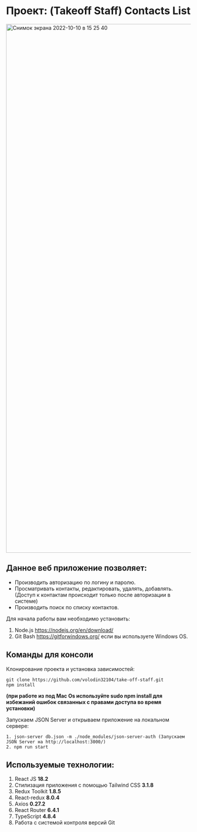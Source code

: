 # Проект: (Takeoff Staff) Contacts List

<img width="1440" alt="Снимок экрана 2022-10-10 в 15 25 40" src="https://user-images.githubusercontent.com/34587236/194812252-cefd9813-0a99-40c0-8825-d173b290a730.png">

## Данное веб приложение позволяет:
* Производить авторизацию по логину и паролю.
* Просматривать контакты, редактировать, удалять, добавлять. (Доступ к контактам происходит только после авторизации в системе)
* Производить поиск по списку контактов.


Для начала работы вам необходимо установить:
1. Node.js https://nodejs.org/en/download/
2. Git Bash https://gitforwindows.org/ если вы используете Windows OS.

## Команды для консоли

Клонирование проекта и установка зависимостей:
```
git clone https://github.com/volodin32104/take-off-staff.git
npm install
```
**(при работе из под Mac Os используйте sudo npm install для избежаний ошибок связанных с правами доступа во время установки)**

Запускаем JSON Server и открываем приложение на локальном сервере:
```
1. json-server db.json -m ./node_modules/json-server-auth (Запускаем JSON Server на http://localhost:3000/)
2. npm run start
```

## Используемые технологии:

1. React JS **18.2**
2. Стилизация приложения с помощью Tailwind CSS **3.1.8**
3. Redux Toolkit **1.8.5**
4. React-redux **8.0.4**
5. Axios **0.27.2**
6. React Router **6.4.1**
7. TypeScript **4.8.4**
8. Работа с системой контроля версий Git


